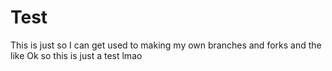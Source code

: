 # Test
This is just so I can get used to making my own branches and forks and the like
Ok so this is just a test lmao
